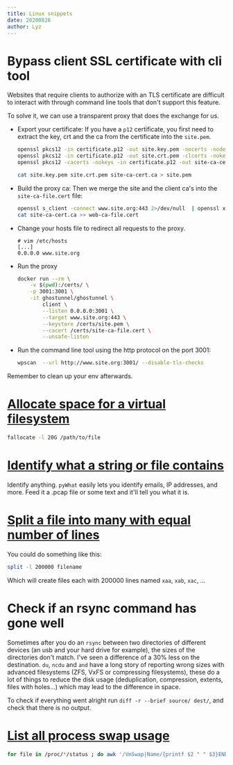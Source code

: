 ```yaml
---
title: Linux snippets
date: 20200826
author: Lyz
---
```


# Bypass client SSL certificate with cli tool

Websites that require clients to authorize with an TLS certificate are difficult
to interact with through command line tools that don't support this feature.

To solve it, we can use a transparent proxy that does the exchange for us.

* Export your certificate: If you have a `p12` certificate, you first need to
    extract the key, crt and the ca from the certificate into the `site.pem`.

    ```bash
    openssl pkcs12 -in certificate.p12 -out site.key.pem -nocerts -nodes # It asks for the p12 password
    openssl pkcs12 -in certificate.p12 -out site.crt.pem -clcerts -nokeys
    openssl pkcs12 -cacerts -nokeys -in certificate.p12 -out site-ca-cert.ca

    cat site.key.pem site.crt.pem site-ca-cert.ca > site.pem
    ```

* Build the proxy ca: Then we merge the site and the client ca's into the
    `site-ca-file.cert` file:

    ```bash
    openssl s_client -connect www.site.org:443 2>/dev/null  | openssl x509 -text > site-ca-file.cert
    cat site-ca-cert.ca >> web-ca-file.cert
    ```
* Change your hosts file to redirect all requests to the proxy.

    ```vim
    # vim /etc/hosts
    [...]
    0.0.0.0 www.site.org
    ```

* Run the proxy
    ```bash
    docker run --rm \
        -v $(pwd):/certs/ \
        -p 3001:3001 \
        -it ghostunnel/ghostunnel \
            client \
            --listen 0.0.0.0:3001 \
            --target www.site.org:443 \
            --keystore /certs/site.pem \
            --cacert /certs/site-ca-file.cert \
            --unsafe-listen
    ```

* Run the command line tool using the http protocol on the port 3001:

    ```bash
    wpscan  --url http://www.site.org:3001/ --disable-tls-checks
    ```

Remember to clean up your env afterwards.

# [Allocate space for a virtual filesystem](https://askubuntu.com/questions/506910/creating-a-large-size-file-in-less-time)

```bash
fallocate -l 20G /path/to/file
```

# [Identify what a string or file contains](https://github.com/bee-san/pyWhat)

Identify anything. `pyWhat` easily lets you identify emails, IP addresses, and
more. Feed it a .pcap file or some text and it'll tell you what it is.

# [Split a file into many with equal number of lines](https://stackoverflow.com/questions/2016894/how-to-split-a-large-text-file-into-smaller-files-with-equal-number-of-lines)

You could do something like this:

```bash
split -l 200000 filename
```

Which will create files each with 200000 lines named `xaa`, `xab`, `xac`, ...

# Check if an rsync command has gone well

Sometimes after you do an `rsync` between two directories of different devices
(an usb and your hard drive for example), the sizes of the directories don't
match. I've seen a difference of a 30% less on the destination. `du`, `ncdu` and
`and` have a long story of reporting wrong sizes with advanced filesystems (ZFS,
VxFS or compressing filesystems), these do a lot of things to reduce the disk
usage (deduplication, compression, extents, files with holes...) which may lead
to the difference in space.

To check if everything went alright run `diff -r --brief source/ dest/`, and
check that there is no output.

# [List all process swap usage](https://www.cyberciti.biz/faq/linux-which-process-is-using-swap/)

```bash
for file in /proc/*/status ; do awk '/VmSwap|Name/{printf $2 " " $3}END{ print ""}' $file; done | sort -k 2 -n -r | less
```
